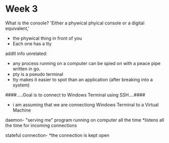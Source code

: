 # Week 3

What is the console?  'Either a phywical phyical console or a digital equivalent,' 
* the phywical thing in front of you
* Each one has a tty

addtl info unrelated: 
* any process running on a computer can be spied on with a peace pipe written in go.
* pty is a pseudo terminal 
* tty makes it easier to spot than an application (after breaking into a system)

####.....Goal is to connect to Windows Terminal using SSH....####
* i am assuming that we are connectiong Windows Terminal to a Virtual Machine

daemon- "serving me" program running on computer all the time
*listens all the time for incoming connections

stateful connection-
*the connection is kept open

